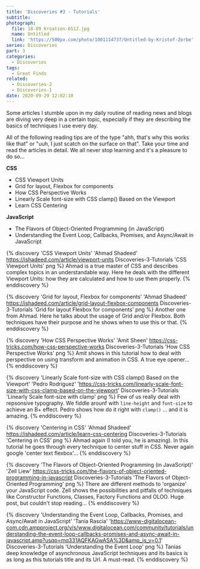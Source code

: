 ```yaml
---
title: 'Discoveries #3 - Tutorials'
subtitle:
photograph:
  file: 18-09 Kroatien-0112.jpg
  name: Untitled
  link: 'https://500px.com/photo/1001114737/Untitled-by-Kristof-Zerbe'
series: Discoveries
part: 3
categories:
  - Discoveries
tags:
  - Great Finds
related:
  - Discoveries-2
  - Discoveries-1
date: 2020-09-29 12:02:10
---
```

Some articles I stumble upon in my daily routine of reading news and blogs are diving very deep in a certain topic, especially if they are describing the basics of techniques I use every day. 

All of the following reading tips are of the type "ahh, that's why this works like that" or "uuh, I just scatch on the surface on that". Take your time and read the articles in detail. We all never stop learning and it's a pleasure to do so...

**CSS**
* CSS Viewport Units
* Grid for layout, Flexbox for components
* How CSS Perspective Works
* Linearly Scale font-size with CSS clamp() Based on the Viewport
* Learn CSS Centering
 
**JavaScript**
* The Flavors of Object-Oriented Programming (in JavaScript)
* Understanding the Event Loop, Callbacks, Promises, and Async/Await in JavaScript

<!-- more -->

{% discovery 'CSS Viewport Units' 'Ahmad Shadeed' https://ishadeed.com/article/viewport-units Discoveries-3-Tutorials 'CSS Viewport Units' png %}
Ahmad is a true master of CSS and describes complex topics in an understandable way. Here he deals with the different Viewport Units: how they are calculated and how to use them properly.
{% enddiscovery %}

{% discovery 'Grid for layout, Flexbox for components' 'Ahmad Shadeed' https://ishadeed.com/article/grid-layout-flexbox-components Discoveries-3-Tutorials 'Grid for layout Flexbox for components' png %}
Another one from Ahmad. Here he talks about the usage of Grid and/or Flexbox. Both techniques have their purpose and he shows when to use this or that.
{% enddiscovery %}

{% discovery 'How CSS Perspective Works' 'Amit Sheen' https://css-tricks.com/how-css-perspective-works Discoveries-3-Tutorials 'How CSS Perspective Works' png %}
Amit shows in this tutorial how to deal with perspective on using transform and animation in CSS. A true eye opener...
{% enddiscovery %}

{% discovery 'Linearly Scale font-size with CSS clamp() Based on the Viewport' 'Pedro Rodriguez' 'https://css-tricks.com/linearly-scale-font-size-with-css-clamp-based-on-the-viewport' Discoveries-3-Tutorials 'Linearly Scale font-size with clamp' png %}
Few of us really deal with repsonsive typography. We fiddle arounf with ``line-height`` and ``font-size`` to achieve an B+ effect. Pedro shows how do it right with ``clamp()`` ... and it is amazing.
{% enddiscovery %}

{% discovery 'Centering in CSS' 'Ahmad Shadeed' https://ishadeed.com/article/learn-css-centering Discoveries-3-Tutorials 'Centering in CSS' png %}
Ahmad again (I told you, he is amazing). In this tutorial he goes through every technique to center stuff in CSS. Never again google 'center text flexbox'...
{% enddiscovery %}

{% discovery 'The Flavors of Object-Oriented Programming (in JavaScript)' 'Zell Liew' https://css-tricks.com/the-flavors-of-object-oriented-programming-in-javascript Discoveries-3-Tutorials 'The Flavors of Object-Oriented Programming' png %}
There are different methods to 'organize' your JavaScript code. Zell shows the possibilities and pitfalls of techniques like Constructor Functions, Classes, Factory Functions and OLOO. Huge post, but couldn't stop reading...
{% enddiscovery %}

{% discovery 'Understanding the Event Loop, Callbacks, Promises, and Async/Await in JavaScript' 'Tania Rascia' 'https://www-digitalocean-com.cdn.ampproject.org/v/s/www.digitalocean.com/community/tutorials/understanding-the-event-loop-callbacks-promises-and-async-await-in-javascript.amp?usqp=mq331AQFKAGwASA%3D&amp_js_v=0.1' Discoveries-3-Tutorials 'Understanding the Event Loop' png %}
Tanias deep knowledge of asynchronous JavaScript techniques and its basics is as long as this tutorials title and its Url. A must-read.
{% enddiscovery %}
